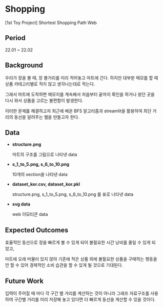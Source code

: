 # Shopping 
[1st Toy Project] Shortest Shopping Path Web

## Period
22.01 ~ 22.02

## Background
우리가 장을 볼 때, 장 볼거리를 미리 적어놓고 마트에 간다. 하지만 대부분 메모를 할 때 상품 카테고리별로 적지 않고 생각나는대로 적는다.

그래서 마트에 도착하면 메모지를 계속해서 처음부터 끝까지 확인을 하거나 왔던 곳을 다시 와서 상품을 고르는 불편함이 발생한다.

이러한 문제를 해결하고자 최근에 배운 BFS 알고리즘과 streamlit을 활용하여 최단 거리의 동선을 알려주는 웹을 만들고자 한다.


## Data
- **structure.png**
  
  마트의 구조를 그림으로 나타낸 data
  
- **s_1_to_5.png, s_6_to_10.png**

  10개의 section을 나타낸 data

- **dataset_kor.csv, dataset_kor.pkl**

  structure.png, s_1_to_5.png, s_6_to_10.png 를 표로 나타낸 data

- **svg data**

  web 이모티콘 data


## Expected Outcomes
효율적인 동선으로 장을 빠르게 볼 수 있게 되어 불필요한 시간 낭비를 줄일 수 있게 되었고, 

마트에 오래 머물러 있지 않아 기존에 적은 상품 외에 불필요한 상품을 구매하는 행동을 안 할 수 있어 경제적인 소비 습관을 할 수 있게 될 것으로 기대된다.

## Future Work
입력이 주어질 때 마다 각 구간 별 거리를 계산하는 것이 아니라 그래프 자료구조를 사용하여 구간별 거리를 미리 저장해 놓고 있다면 더 빠르게 동선을 계산할 수 있을 것이다.
